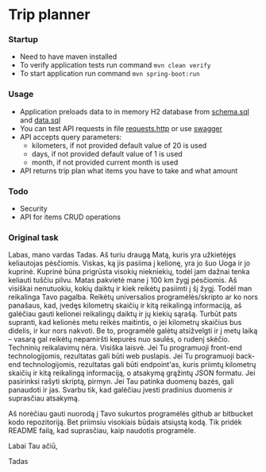 # Trip planner

### Startup
* Need to have maven installed
* To verify application tests run command `mvn clean verify`
* To start application run command `mvn spring-boot:run`

### Usage
* Application preloads data to in memory H2 database from [schema.sql](src/main/resources/schema.sql) and [data.sql](src/main/resources/data.sql) 
* You can test API requests in file [requests.http](src/http/requests.http) or use [swagger](http://localhost:8080/swagger-ui/index.html) 
* API accepts query parameters:
  * kilometers, if not provided default value of 20 is used
  * days, if not provided default value of 1 is used
  * month, if not provided current month is used
* API returns trip plan what items you have to take and what amount

### Todo
* Security
* API for items CRUD operations

### Original task 

Labas,
mano vardas Tadas. Aš turiu draugą Matą, kuris yra užkietėjęs keliautojas pėsčiomis. Viskas, ką jis pasiima į kelionę, yra jo šuo Uoga ir
jo kuprinė. Kuprinė būna prigrūsta visokių niekniekių, todėl jam dažnai tenka keliauti tuščiu pilvu. Matas pakvietė mane į 100 km žygį
pėsčiomis. Aš visiškai nenutuokiu, kokių daiktų ir kiek reikėtų pasiimti į šį žygį. Todėl man reikalinga Tavo pagalba. Reikėtų universalios
programėlės/skripto ar ko nors panašaus, kad, įvedęs kilometrų skaičių ir kitą reikalingą informaciją, aš galėčiau gauti kelionei reikalingų
daiktų ir jų kiekių sąrašą. Turbūt pats supranti, kad kelionės metu reikės maitintis, o jei kilometrų skaičius bus didelis, ir kur nors
nakvoti. Be to, programėlė galėtų atsižvelgti ir į metų laiką – vasarą gal reikėtų nepamiršti kepurės nuo saulės, o rudenį skėčio.
Techninių reikalavimų nėra. Visiška laisvė. Jei Tu programuoji front-end technologijomis, rezultatas gali būti web puslapis.
Jei Tu programuoji back-end technologijomis, rezultatas gali būti endpoint'as, kuris priimtų kilometrų skaičių ir kitą reikalingą informaciją,
o atsakymą grąžintų JSON formatu. Jei pasirinksi rašyti skriptą, pirmyn. Jei Tau patinka duomenų bazės, gali panaudoti ir jas. Svarbu tik,
kad galėčiau įvesti pradinius duomenis ir suprasčiau atsakymą.

Aš norėčiau gauti nuorodą į Tavo sukurtos programėlės github ar bitbucket kodo repozitoriją. Bet priimsiu visokiais būdais atsiųstą kodą.
Tik pridėk README failą, kad suprasčiau, kaip naudotis programėle.

Labai Tau ačiū,

Tadas 

